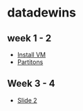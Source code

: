 # datadewins

## week 1 - 2
- [Install VM](week1-2/Install-VM.md)
- [Partitons](week1-2/partition.html)

## Week 3 - 4
- [Slide 2](week3-4/README.md#slide-1)